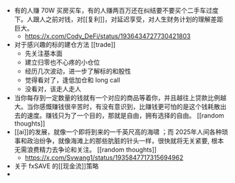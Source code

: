 - 有的人赚 70W 买房买车，有的人赚两百万还在纠结要不要买个二手车过度下。人跟人之前对钱，对[[复利]]，对延迟享受，对人生财务计划的理解差距巨大。
	- https://x.com/Cody_DeFi/status/1936434727730421803
- 对于感兴趣的标的建仓方法 [[trade]]
	- 先关注基本面
	- 建立归零也不心疼的小仓位
	- 经历几次波动，进一步了解标的和股性
	- 觉得看对了，逢低加仓和 long call
	- 没看对，该走人走人
- 当你每存到一定数量的钱就有一个对应的商品等着你，并且越往上贷款比例越大。当你感慨赚钱很辛苦时，有没有意识到，比赚钱更可怕的是这个钱耗散出去的速度。赚钱只为了一个目的，那就是自由，拥有选择的自由。 [[random thoughts]]
- [[ai]]的发展，就像一个即将到来的一千英尺高的海啸 ；而 2025年人间各种琐事和政治纷争，就像海滩上的那些肮脏的针头一样，很快就将无关紧要, 根本无需浪费精力去争论和关注。 [[random thoughts]]
	- https://x.com/Svwang1/status/1935847717315694962
- 关于 fxSAVE 的[[现金流]]策略
-
